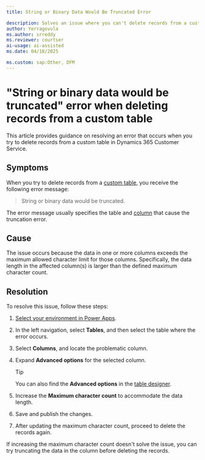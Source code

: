 ```yaml
---
title: String or Binary Data Would Be Truncated Error
description: Solves an issue where you can't delete records from a custom table in Microsoft Dynamics 365 Customer Service.
author: Yerragovula
ms.author: srreddy
ms.reviewer: courtser
ai-usage: ai-assisted
ms.date: 04/18/2025
ms.custom: sap:Other, DFM
---
```

# "String or binary data would be truncated" error when deleting records from a custom table

This article provides guidance on resolving an error that occurs when you try to delete records from a custom table in Dynamics 365 Customer Service.

## Symptoms

When you try to delete records from a [custom table](/power-apps/maker/data-platform/create-custom-entity), you receive the following error message:

> String or binary data would be truncated.

The error message usually specifies the table and [column](/power-apps/maker/data-platform/types-of-fields) that cause the truncation error.

## Cause

The issue occurs because the data in one or more columns exceeds the maximum allowed character limit for those columns. Specifically, the data length in the affected column(s) is larger than the defined maximum character count.

## Resolution

To resolve this issue, follow these steps:

1. [Select your environment in Power Apps](/power-apps/maker/canvas-apps/sign-in-to-power-apps#choose-an-environment).
2. In the left navigation, select **Tables**, and then select the table where the error occurs.
3. Select **Columns**, and locate the problematic column.
4. Expand **Advanced options** for the selected column.

   > [!TIP]
   > You can also find the **Advanced options** in the [table designer](/power-apps/maker/data-platform/create-edit-entities-portal?tabs=excel#table-designer).

5. Increase the **Maximum character count** to accommodate the data length.
6. Save and publish the changes.
7. After updating the maximum character count, proceed to delete the records again.

If increasing the maximum character count doesn't solve the issue, you can try truncating the data in the column before deleting the records.
